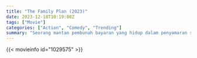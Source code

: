 ```yaml
---
title: "The Family Plan (2023)"
date: 2023-12-18T10:19:08Z
tags: ["Movie"]
categories: ["Action", "Comedy", "Trending"]
summary: "Seorang mantan pembunuh bayaran yang hidup dalam penyamaran sebagai ayah di pinggiran kota harus membawa keluarganya yang tidak menaruh curiga dalam pelarian ketika masa lalunya menyusulnya."
---
```



<mux-player stream-type="on-demand"
src="https://kp3d-my.sharepoint.com/personal/ryoo_kp3d_onmicrosoft_com/_layouts/15/download.aspx?share=ERFiuyc3HQBLj7yeC6KTSQYBu-glpvpQJrME2wxrCTjpEA" prefer-playback="mse" controls>

</mux-player>


{{< movieinfo id="1029575" >}}

<script src="https://cdn.jsdelivr.net/npm/@mux/mux-player"></script>

 <script type="application/ld+json ">
{
"@context": "https://schema.org/",
"@type": "VideoObject",
"name": "The Family Plan (2023)",
"contentUrl": "https://stream.mux.com/tqY00RyUKu00PCZuvp014nTArcqJo3yIP8dta4ibDwCpGw.m3u8",
"thumbnailUrl": "https://www.themoviedb.org/t/p/original/2R8VCFxHjcFbMwWepWd9QBH1AyF.jpg?width=314&fit_mode=preserve&time=25",
"uploadDate": "2023-12-18T10:19:08Z",
}

</script>
